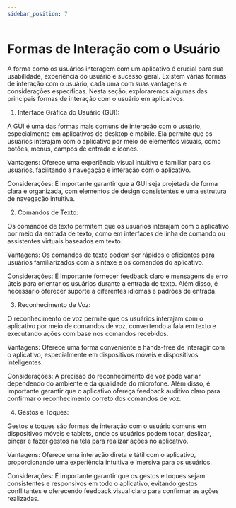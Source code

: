 ```yaml
---
sidebar_position: 7
---
```


# Formas de Interação com o Usuário

A forma como os usuários interagem com um aplicativo é crucial para sua usabilidade, experiência do usuário e sucesso geral. Existem várias formas de interação com o usuário, cada uma com suas vantagens e considerações específicas. Nesta seção, exploraremos algumas das principais formas de interação com o usuário em aplicativos.

1. Interface Gráfica do Usuário (GUI):

A GUI é uma das formas mais comuns de interação com o usuário, especialmente em aplicativos de desktop e mobile. Ela permite que os usuários interajam com o aplicativo por meio de elementos visuais, como botões, menus, campos de entrada e ícones.

Vantagens: Oferece uma experiência visual intuitiva e familiar para os usuários, facilitando a navegação e interação com o aplicativo.

Considerações: É importante garantir que a GUI seja projetada de forma clara e organizada, com elementos de design consistentes e uma estrutura de navegação intuitiva.

2. Comandos de Texto:

Os comandos de texto permitem que os usuários interajam com o aplicativo por meio da entrada de texto, como em interfaces de linha de comando ou assistentes virtuais baseados em texto.

Vantagens: Os comandos de texto podem ser rápidos e eficientes para usuários familiarizados com a sintaxe e os comandos do aplicativo.

Considerações: É importante fornecer feedback claro e mensagens de erro úteis para orientar os usuários durante a entrada de texto. Além disso, é necessário oferecer suporte a diferentes idiomas e padrões de entrada.

3. Reconhecimento de Voz:

O reconhecimento de voz permite que os usuários interajam com o aplicativo por meio de comandos de voz, convertendo a fala em texto e executando ações com base nos comandos recebidos.

Vantagens: Oferece uma forma conveniente e hands-free de interagir com o aplicativo, especialmente em dispositivos móveis e dispositivos inteligentes.

Considerações: A precisão do reconhecimento de voz pode variar dependendo do ambiente e da qualidade do microfone. Além disso, é importante garantir que o aplicativo ofereça feedback auditivo claro para confirmar o reconhecimento correto dos comandos de voz.

4. Gestos e Toques:

Gestos e toques são formas de interação com o usuário comuns em dispositivos móveis e tablets, onde os usuários podem tocar, deslizar, pinçar e fazer gestos na tela para realizar ações no aplicativo.

Vantagens: Oferece uma interação direta e tátil com o aplicativo, proporcionando uma experiência intuitiva e imersiva para os usuários.

Considerações: É importante garantir que os gestos e toques sejam consistentes e responsivos em todo o aplicativo, evitando gestos conflitantes e oferecendo feedback visual claro para confirmar as ações realizadas.


